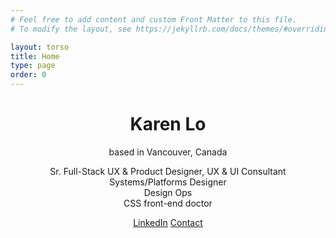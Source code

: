 ```yaml
---
# Feel free to add content and custom Front Matter to this file.
# To modify the layout, see https://jekyllrb.com/docs/themes/#overriding-theme-defaults

layout: torso
title: Home
type: page
order: 0
---
```


<center  uk-height-viewport="offset-bottom: 20" class="uk-flex uk-flex-middle uk-flex-center">
    <div class="uk-card uk-card-default uk-card-body uk-width-1-2@m uk-text-left">
        <h1 class="uk-card-title">Karen Lo</h1>
        <p class="uk-text-small">based in Vancouver, Canada</p>
        <p>
            Sr. Full-Stack UX & Product Designer, UX & UI Consultant<br/>
            Systems/Platforms Designer<br/>
            Design Ops<Br/>
            CSS front-end doctor
        </p>
        <p class="uk-text-small">
            <a class="uk-button uk-button-default uk-margin-small-right"  uk-icon="icon: chevron-right" href="https://www.linkedin.com/in/lokaren/" target="blank">LinkedIn</a>
            <a class="uk-button uk-button-default" uk-icon="icon: mail" href="mailto:design@karenlo.ca">Contact</a>
        </p>
    </div>
</center>
